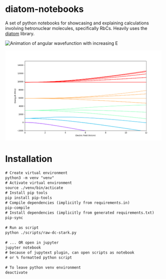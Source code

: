# diatom-notebooks
A set of python notebooks for showcasing and explaining calculations involving hetronuclear molecules, specifically RbCs. Heavily uses the [diatom](https://github.com/PhilipDGregory/Diatomic-Py) library.

![Animation of angular wavefunction with increasing E](/images/Animation.gif)

![energy level splitting diagram](/images/DCStarkRigidRotor.png)

# Installation

```shell
# Create virtual environment
python3 -m venv "venv"
# Activate virtual environment
source ./venv/bin/acticate
# Install pip tools
pip install pip-tools
# Compile dependencies (implicitly from requirements.in)
pip-compile
# Install dependencies (implicitly from generated requirements.txt)
pip-sync

# Run as script
python ./scripts/raw-dc-stark.py

# ... OR open in jupyter
jupyter notebook
# because of jupytext plugin, can open scripts as notebook
# or % formatted python script

# To leave python venv environment
deactivate
```
